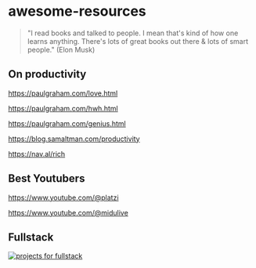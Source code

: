 # awesome-resources
> "I read books and talked to people. I mean that's kind of how one learns anything. There's lots of great books out there & lots of smart people." (Elon Musk)
## On productivity

https://paulgraham.com/love.html

https://paulgraham.com/hwh.html

https://paulgraham.com/genius.html

https://blog.samaltman.com/productivity

https://nav.al/rich

## Best Youtubers

https://www.youtube.com/@platzi

https://www.youtube.com/@midulive

## Fullstack

[![projects for fullstack](http://img.youtube.com/vi/Osy0yuxuEOw/0.jpg)](https://www.youtube.com/watch?v=Osy0yuxuEOw)
